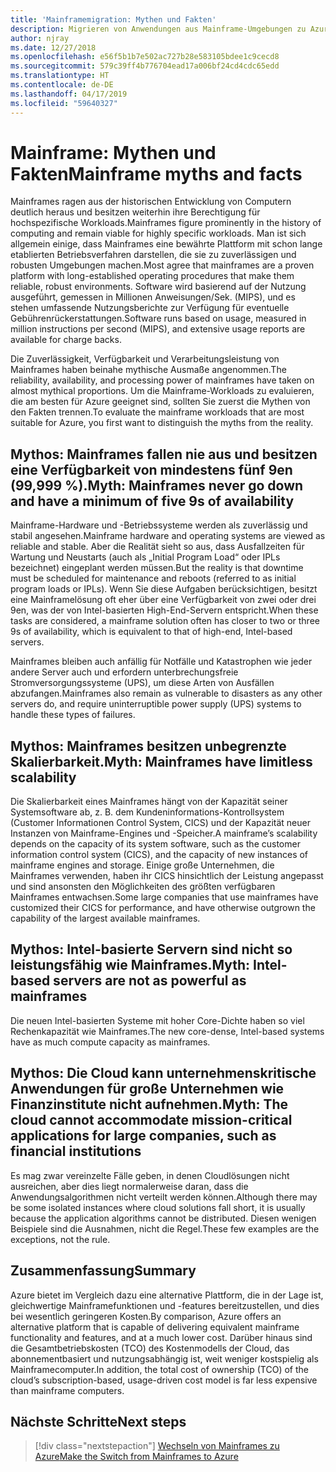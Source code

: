 ```yaml
---
title: 'Mainframemigration: Mythen und Fakten'
description: Migrieren von Anwendungen aus Mainframe-Umgebungen zu Azure, einer bewährten, hoch verfügbaren und skalierbaren Infrastruktur für Systeme, die derzeit auf Mainframes ausgeführt werden.
author: njray
ms.date: 12/27/2018
ms.openlocfilehash: e56f5b1b7e502ac727b28e583105bdee1c9cecd8
ms.sourcegitcommit: 579c39ff4b776704ead17a006bf24cd4cdc65edd
ms.translationtype: HT
ms.contentlocale: de-DE
ms.lasthandoff: 04/17/2019
ms.locfileid: "59640327"
---
```

# <a name="mainframe-myths-and-facts"></a><span data-ttu-id="5133e-103">Mainframe: Mythen und Fakten</span><span class="sxs-lookup"><span data-stu-id="5133e-103">Mainframe myths and facts</span></span>

<span data-ttu-id="5133e-104">Mainframes ragen aus der historischen Entwicklung von Computern deutlich heraus und besitzen weiterhin ihre Berechtigung für hochspezifische Workloads.</span><span class="sxs-lookup"><span data-stu-id="5133e-104">Mainframes figure prominently in the history of computing and remain viable for highly specific workloads.</span></span> <span data-ttu-id="5133e-105">Man ist sich allgemein einige, dass Mainframes eine bewährte Plattform mit schon lange etablierten Betriebsverfahren darstellen, die sie zu zuverlässigen und robusten Umgebungen machen.</span><span class="sxs-lookup"><span data-stu-id="5133e-105">Most agree that mainframes are a proven platform with long-established operating procedures that make them reliable, robust environments.</span></span> <span data-ttu-id="5133e-106">Software wird basierend auf der Nutzung ausgeführt, gemessen in Millionen Anweisungen/Sek. (MIPS), und es stehen umfassende Nutzungsberichte zur Verfügung für eventuelle Gebührenrückerstattungen.</span><span class="sxs-lookup"><span data-stu-id="5133e-106">Software runs based on usage, measured in million instructions per second (MIPS), and extensive usage reports are available for charge backs.</span></span>

<span data-ttu-id="5133e-107">Die Zuverlässigkeit, Verfügbarkeit und Verarbeitungsleistung von Mainframes haben beinahe mythische Ausmaße angenommen.</span><span class="sxs-lookup"><span data-stu-id="5133e-107">The reliability, availability, and processing power of mainframes have taken on almost mythical proportions.</span></span> <span data-ttu-id="5133e-108">Um die Mainframe-Workloads zu evaluieren, die am besten für Azure geeignet sind, sollten Sie zuerst die Mythen von den Fakten trennen.</span><span class="sxs-lookup"><span data-stu-id="5133e-108">To evaluate the mainframe workloads that are most suitable for Azure, you first want to distinguish the myths from the reality.</span></span>

## <a name="myth-mainframes-never-go-down-and-have-a-minimum-of-five-9s-of-availability"></a><span data-ttu-id="5133e-109">Mythos: Mainframes fallen nie aus und besitzen eine Verfügbarkeit von mindestens fünf 9en (99,999 %).</span><span class="sxs-lookup"><span data-stu-id="5133e-109">Myth: Mainframes never go down and have a minimum of five 9s of availability</span></span>

<span data-ttu-id="5133e-110">Mainframe-Hardware und -Betriebssysteme werden als zuverlässig und stabil angesehen.</span><span class="sxs-lookup"><span data-stu-id="5133e-110">Mainframe hardware and operating systems are viewed as reliable and stable.</span></span> <span data-ttu-id="5133e-111">Aber die Realität sieht so aus, dass Ausfallzeiten für Wartung und Neustarts (auch als „Initial Program Load“ oder IPLs bezeichnet) eingeplant werden müssen.</span><span class="sxs-lookup"><span data-stu-id="5133e-111">But the reality is that downtime must be scheduled for maintenance and reboots (referred to as initial program loads or IPLs).</span></span> <span data-ttu-id="5133e-112">Wenn Sie diese Aufgaben berücksichtigen, besitzt eine Mainframelösung oft eher über eine Verfügbarkeit von zwei oder drei 9en, was der von Intel-basierten High-End-Servern entspricht.</span><span class="sxs-lookup"><span data-stu-id="5133e-112">When these tasks are considered, a mainframe solution often has closer to two or three 9s of availability, which is equivalent to that of high-end, Intel-based servers.</span></span>

<span data-ttu-id="5133e-113">Mainframes bleiben auch anfällig für Notfälle und Katastrophen wie jeder andere Server auch und erfordern unterbrechungsfreie Stromversorgungssysteme (UPS), um diese Arten von Ausfällen abzufangen.</span><span class="sxs-lookup"><span data-stu-id="5133e-113">Mainframes also remain as vulnerable to disasters as any other servers do, and require uninterruptible power supply (UPS) systems to handle these types of failures.</span></span>

## <a name="myth-mainframes-have-limitless-scalability"></a><span data-ttu-id="5133e-114">Mythos: Mainframes besitzen unbegrenzte Skalierbarkeit.</span><span class="sxs-lookup"><span data-stu-id="5133e-114">Myth: Mainframes have limitless scalability</span></span>

<span data-ttu-id="5133e-115">Die Skalierbarkeit eines Mainframes hängt von der Kapazität seiner Systemsoftware ab, z. B. dem Kundeninformations-Kontrollsystem (Customer Informationen Control System, CICS) und der Kapazität neuer Instanzen von Mainframe-Engines und -Speicher.</span><span class="sxs-lookup"><span data-stu-id="5133e-115">A mainframe’s scalability depends on the capacity of its system software, such as the customer information control system (CICS), and the capacity of new instances of mainframe engines and storage.</span></span> <span data-ttu-id="5133e-116">Einige große Unternehmen, die Mainframes verwenden, haben ihr CICS hinsichtlich der Leistung angepasst und sind ansonsten den Möglichkeiten des größten verfügbaren Mainframes entwachsen.</span><span class="sxs-lookup"><span data-stu-id="5133e-116">Some large companies that use mainframes have customized their CICS for performance, and have otherwise outgrown the capability of the largest available mainframes.</span></span>

## <a name="myth-intel-based-servers-are-not-as-powerful-as-mainframes"></a><span data-ttu-id="5133e-117">Mythos: Intel-basierte Servern sind nicht so leistungsfähig wie Mainframes.</span><span class="sxs-lookup"><span data-stu-id="5133e-117">Myth: Intel-based servers are not as powerful as mainframes</span></span>

<span data-ttu-id="5133e-118">Die neuen Intel-basierten Systeme mit hoher Core-Dichte haben so viel Rechenkapazität wie Mainframes.</span><span class="sxs-lookup"><span data-stu-id="5133e-118">The new core-dense, Intel-based systems have as much compute capacity as mainframes.</span></span>

## <a name="myth-the-cloud-cannot-accommodate-mission-critical-applications-for-large-companies-such-as-financial-institutions"></a><span data-ttu-id="5133e-119">Mythos: Die Cloud kann unternehmenskritische Anwendungen für große Unternehmen wie Finanzinstitute nicht aufnehmen.</span><span class="sxs-lookup"><span data-stu-id="5133e-119">Myth: The cloud cannot accommodate mission-critical applications for large companies, such as financial institutions</span></span>

<span data-ttu-id="5133e-120">Es mag zwar vereinzelte Fälle geben, in denen Cloudlösungen nicht ausreichen, aber dies liegt normalerweise daran, dass die Anwendungsalgorithmen nicht verteilt werden können.</span><span class="sxs-lookup"><span data-stu-id="5133e-120">Although there may be some isolated instances where cloud solutions fall short, it is usually because the application algorithms cannot be distributed.</span></span> <span data-ttu-id="5133e-121">Diesen wenigen Beispiele sind die Ausnahmen, nicht die Regel.</span><span class="sxs-lookup"><span data-stu-id="5133e-121">These few examples are the exceptions, not the rule.</span></span>

## <a name="summary"></a><span data-ttu-id="5133e-122">Zusammenfassung</span><span class="sxs-lookup"><span data-stu-id="5133e-122">Summary</span></span>

<span data-ttu-id="5133e-123">Azure bietet im Vergleich dazu eine alternative Plattform, die in der Lage ist, gleichwertige Mainframefunktionen und -features bereitzustellen, und dies bei wesentlich geringeren Kosten.</span><span class="sxs-lookup"><span data-stu-id="5133e-123">By comparison, Azure offers  an alternative platform that is capable of delivering equivalent mainframe functionality and features, and at a much lower cost.</span></span> <span data-ttu-id="5133e-124">Darüber hinaus sind die Gesamtbetriebskosten (TCO) des Kostenmodells der Cloud, das abonnementbasiert und nutzungsabhängig ist, weit weniger kostspielig als Mainframecomputer.</span><span class="sxs-lookup"><span data-stu-id="5133e-124">In addition, the total cost of ownership (TCO) of the cloud’s subscription-based, usage-driven cost model is far less expensive than mainframe computers.</span></span>

## <a name="next-steps"></a><span data-ttu-id="5133e-125">Nächste Schritte</span><span class="sxs-lookup"><span data-stu-id="5133e-125">Next steps</span></span>

> [!div class="nextstepaction"]
> [<span data-ttu-id="5133e-126">Wechseln von Mainframes zu Azure</span><span class="sxs-lookup"><span data-stu-id="5133e-126">Make the Switch from Mainframes to Azure</span></span>](migration-strategies.md)
